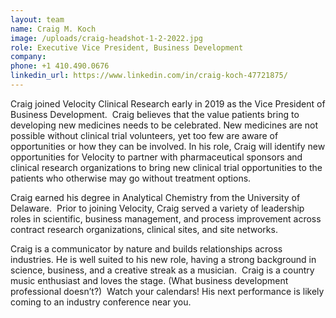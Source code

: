 ```yaml
---
layout: team
name: Craig M. Koch
image: /uploads/craig-headshot-1-2-2022.jpg
role: Executive Vice President, Business Development
company:
phone: +1 410.490.0676
linkedin_url: https://www.linkedin.com/in/craig-koch-47721875/
---
```


Craig joined Velocity Clinical Research early in 2019 as the Vice President of Business Development.&nbsp; Craig believes that the value patients bring to developing new medicines needs to be celebrated. New medicines are not possible without clinical trial volunteers, yet too few are aware of opportunities or how they can be involved. In his role, Craig will identify new opportunities for Velocity to partner with pharmaceutical sponsors and clinical research organizations to bring new clinical trial opportunities to the patients who otherwise may go without treatment options.&nbsp;

Craig earned his degree in Analytical Chemistry from the University of Delaware.&nbsp; Prior to joining Velocity, Craig served a variety of leadership roles in scientific, business management, and process improvement across contract research organizations, clinical sites, and site networks.&nbsp;

Craig is a communicator by nature and builds relationships across industries. He is well suited to his new role, having a strong background in science, business, and a creative streak as a musician.&nbsp; Craig is a country music enthusiast and loves the stage. (What business development professional doesn’t?)&nbsp; Watch your calendars\! His next performance is likely coming to an industry conference near you.
